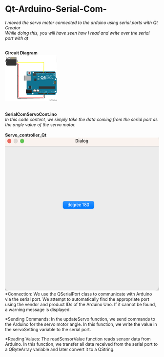 # Qt-Arduino-Serial-Com-
*I moved the servo motor connected to the arduino using serial ports with Qt Creator* <br>
*While doing this, you will have seen how I read and write over the serial port with qt* <br><br>


**Circuit Diagram**<br>
<img src="servo-arduino-c_diagram.png" height="150"> <br> <br>

**SerialComServoCont.ino** <br>
*In this code content, we simply take the data coming from the serial port as the angle value of the servo motor.* <br>
<br>
**Servo_controller_Qt**<br>
<img src="interface.png" height="500"> <br>
*Connection: We use the QSerialPort class to communicate with Arduino via the serial port. We attempt to automatically find the appropriate port using the vendor and product IDs of the Arduino Uno. If it cannot be found, a warning message is displayed.

*Sending Commands: In the updateServo function, we send commands to the Arduino for the servo motor angle. In this function, we write the value in the servoSetting variable to the serial port.

*Reading Values: The readSensorValue function reads sensor data from Arduino. In this function, we transfer all data received from the serial port to a QByteArray variable and later convert it to a QString.
